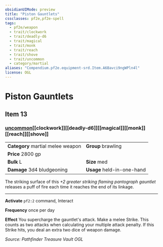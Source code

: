 ```yaml
---
obsidianUIMode: preview
title: "Piston Gauntlets"
cssclasses: pf2e,pf2e-spell
tags:
  - pf2e/weapon
  - trait/clockwork
  - trait/deadly-d6
  - trait/magical
  - trait/monk
  - trait/reach
  - trait/shove
  - trait/uncommon
  - category/martial
aliases: "Compendium.pf2e.equipment-srd.Item.A6Bavci9ngWPln4l"
license: OGL
---
```

# Piston Gauntlets
## Item 13
### [uncommon](uncommon "Uncommon Rarity Trait")[[clockwork]][[deadly-d6]][[magical]][[monk]][[reach]][[shove]]

|  |  |
| -- | -- |
| **Category** martial melee weapon | **Group** brawling |
| **Price** 2800 gp |  |
| **Bulk** L | **Size** med |
| **Damage** 3d4 bludgeoning  | **Usage** held-in-one-hand |



The striking surface of this _+2 greater striking flaming pantograph gauntlet_ releases a puff of fire each time it reaches the end of its linkage.

* * *

**Activate** `pf2:2` command, Interact

**Frequency** once per day

**Effect** You supercharge the gauntlet's attack. Make a melee Strike. This counts as two attacks when calculating your multiple attack penalty. If this Strike hits, you deal an extra two dice of weapon damage.

*Source: Pathfinder Treasure Vault*
*OGL*